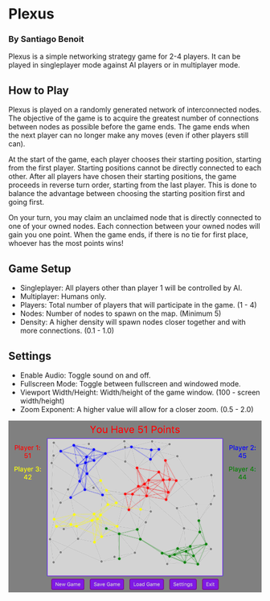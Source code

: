 # Plexus
### By Santiago Benoit
Plexus is a simple networking strategy game for 2-4 players. It can be played in singleplayer mode against AI players or in multiplayer mode.

## How to Play
Plexus is played on a randomly generated network of interconnected nodes. The objective of the game is to acquire the greatest number of connections between nodes as possible before the game ends. The game ends when the next player can no longer make any moves (even if other players still can).

At the start of the game, each player chooses their starting position, starting from the first player. Starting positions cannot be directly connected to each other. After all players have chosen their starting positions, the game proceeds in reverse turn order, starting from the last player. This is done to balance the advantage between choosing the starting position first and going first.

On your turn, you may claim an unclaimed node that is directly connected to one of your owned nodes. Each connection between your owned nodes will gain you one point. When the game ends, if there is no tie for first place, whoever has the most points wins!

## Game Setup
- Singleplayer: All players other than player 1 will be controlled by AI.
- Multiplayer: Humans only.
- Players: Total number of players that will participate in the game. (1 - 4)
- Nodes: Number of nodes to spawn on the map. (Minimum 5)
- Density: A higher density will spawn nodes closer together and with more connections. (0.1 - 1.0)

## Settings
- Enable Audio: Toggle sound on and off.
- Fullscreen Mode: Toggle between fullscreen and windowed mode.
- Viewport Width/Height: Width/height of the game window. (100 - screen width/height)
- Zoom Exponent: A higher value will allow for a closer zoom. (0.5 - 2.0)

![Plexus Screenshot](/images/plexus_screenshot.png?raw=true)
